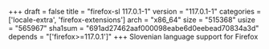 +++
draft = false
title = "firefox-sl 117.0.1-1"
version = "117.0.1-1"
categories = ['locale-extra', 'firefox-extensions']
arch = "x86_64"
size = "515368"
usize = "565967"
sha1sum = "691ad27462aaf000098eabe6d0eebead70834a3d"
depends = "['firefox>=117.0.1']"
+++
Slovenian language support for Firefox
